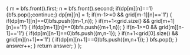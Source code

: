 {
m = bfs.front().first;
n = bfs.front().second;
if(dp[m][n]==1){bfs.pop();continue;}
dp[m][n] = 1;
if(m-1>=0 && grid[m-1][n]=='1')
{
if(dp[m-1][n]==0)bfs.push({m-1,n});
}
if(m+1<grid.size() && grid[m+1][n]=='1')
{
if(dp[m+1][n]==0)bfs.push({m+1,n});
}
if(n-1>=0 && grid[m][n-1]=='1')
{
if(dp[m][n-1]==0)bfs.push({m,n-1});
}
if(n+1<grid[0].size() && grid[m][n+1]=='1')
{
if(dp[m][n+1]==0)bfs.push({m,n+1});
}
bfs.pop();
}
answer++;
}
return answer;
}
};
